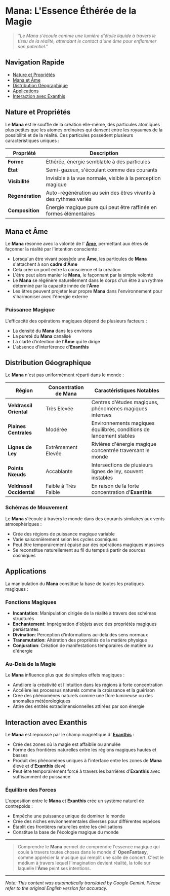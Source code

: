# **Mana**: L'Essence Éthérée de la Magie

> *"Le Mana s'écoule comme une lumière d'étoile liquide à travers le tissu de la réalité, attendant le contact d'une âme pour enflammer son potentiel."*

## Navigation Rapide

- [Nature et Propriétés](#nature-and-properties)
- [Mana et Âme](#mana-and-soul)
- [Distribution Géographique](#geographic-distribution)
- [Applications](#applications)
- [Interaction avec Exanthis](#interaction-with-exanthis)

## Nature et Propriétés

Le **Mana** est le souffle de la création elle-même, des particules atomiques plus petites que les atomes ordinaires qui dansent entre les royaumes de la possibilité et de la réalité. Ces particules possèdent plusieurs caractéristiques uniques :

| Propriété | Description |
|----------|-------------|
| **Forme** | Éthérée, énergie semblable à des particules |
| **État** | Semi-gazeux, s'écoulant comme des courants |
| **Visibilité** | Invisible à la vue normale, visible à la perception magique |
| **Régénération** | Auto-régénération au sein des êtres vivants à des rythmes variés |
| **Composition** | Énergie magique pure qui peut être raffinée en formes élémentaires |

## Mana et Âme

Le **Mana** résonne avec la volonté de l' [**Âme**](/codex/Basic/Soul.md), permettant aux êtres de façonner la réalité par l'intention consciente :

- Lorsqu'un être vivant possède une **Âme**, les particules de **Mana** s'attachent à son **cadre d'Âme**
- Cela crée un pont entre la conscience et la création
- L'être peut alors manier le **Mana**, le façonnant par la simple volonté
- Le **Mana** se régénère naturellement dans le corps d'un être à un rythme déterminé par la capacité innée de l'**Âme**
- Les êtres peuvent projeter leur propre **Mana** dans l'environnement pour s'harmoniser avec l'énergie externe

### Puissance Magique

L'efficacité des opérations magiques dépend de plusieurs facteurs :

- La densité du **Mana** dans les environs
- La pureté du **Mana** canalisé
- La clarté d'intention de l'**Âme** qui le dirige
- L'absence d'interférence d'**Exanthis**

## Distribution Géographique

Le **Mana** n'est pas uniformément réparti dans le monde :

| Région | Concentration de Mana | Caractéristiques Notables |
|--------|-----------------------|----------------------|
| **Veldrassil Oriental** | Très Elevée | Centres d'études magiques, phénomènes magiques intenses |
| **Plaines Centrales** | Modérée | Environnements magiques équilibrés, conditions de lancement stables |
| **Lignes de Ley** | Extrêmement Elevée | Rivières d'énergie magique concentrée traversant le monde |
| **Points Nœuds** | Accablante | Intersections de plusieurs lignes de ley, souvent instables |
| **Veldrassil Occidental** | Faible à Très Faible | En raison de la forte concentration d'**Exanthis** |

### Schémas de Mouvement

Le **Mana** s'écoule à travers le monde dans des courants similaires aux vents atmosphériques :

- Crée des régions de puissance magique variable
- Varie saisonnièrement selon les cycles cosmiques
- Peut être temporairement épuisé par des opérations magiques massives
- Se reconstitue naturellement au fil du temps à partir de sources cosmiques

## Applications

La manipulation du **Mana** constitue la base de toutes les pratiques magiques :

### Fonctions Magiques

- **Incantation**: Manipulation dirigée de la réalité à travers des schémas structurés
- **Enchantement**: Imprégnation d'objets avec des propriétés magiques persistantes
- **Divination**: Perception d'informations au-delà des sens normaux
- **Transmutation**: Altération des propriétés de la matière physique
- **Conjuration**: Création de manifestations temporaires de matière ou d'énergie

### Au-Delà de la Magie

Le **Mana** influence plus que de simples effets magiques :

- Améliore la créativité et l'intuition dans les régions à forte concentration
- Accélère les processus naturels comme la croissance et la guérison
- Crée des phénomènes naturels comme une flore lumineuse ou des anomalies météorologiques
- Attire des entités extradimensionnelles attirées par son énergie

## Interaction avec Exanthis

Le **Mana** est repoussé par le champ magnétique d' [**Exanthis**](/codex/Basic/Exanthis.md) :

- Crée des zones où la magie est affaiblie ou annulée
- Forme des frontières naturelles entre les régions magiques hautes et basses
- Produit des phénomènes uniques à l'interface entre les zones de **Mana** élevé et d'**Exanthis** élevé
- Peut être temporairement forcé à travers les barrières d'**Exanthis** avec suffisamment de puissance

### Équilibre des Forces

L'opposition entre le **Mana** et **Exanthis** crée un système naturel de contrepoids :

- Empêche une puissance unique de dominer le monde
- Crée des niches environnementales diverses pour différentes espèces
- Établit des frontières naturelles entre les civilisations
- Constitue la base de l'écologie magique du monde

---

> Comprendre le **Mana** permet de comprendre l'essence magique qui coule à travers toutes choses dans le monde d' **OpenFantasy**, comme apprécier la musique qui remplit une salle de concert. C'est le médium à travers lequel l'imagination devient réalité, la toile sur laquelle l'**Âme** peint ses intentions.


---
_Note: This content was automatically translated by Google Gemini. Please refer to the original English version for accuracy._